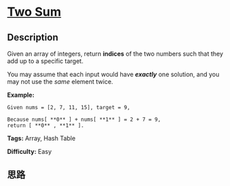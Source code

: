 # [Two Sum][title]

## Description

Given an array of integers, return **indices** of the two numbers such that
they add up to a specific target.

You may assume that each input would have **_exactly_** one solution, and you
may not use the _same_ element twice.

**Example:**
        
    Given nums = [2, 7, 11, 15], target = 9,
    
    Because nums[ **0** ] + nums[ **1** ] = 2 + 7 = 9,
    return [ **0** , **1** ].



**Tags:** Array, Hash Table

**Difficulty:** Easy

## 思路

[title]: https://leetcode.com/problems/two-sum
